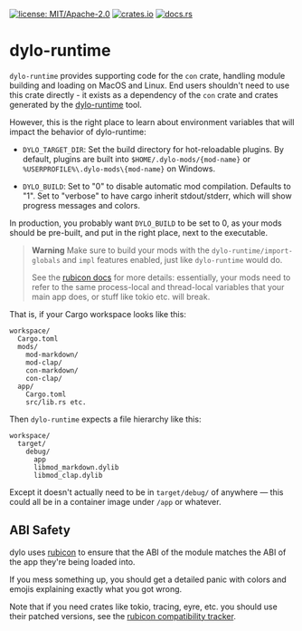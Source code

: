 [![license: MIT/Apache-2.0](https://img.shields.io/badge/license-MIT%2FApache--2.0-blue.svg)](LICENSE-MIT)
[![crates.io](https://img.shields.io/crates/v/dylo-runtime.svg)](https://crates.io/crates/dylo-runtime)
[![docs.rs](https://docs.rs/dylo-runtime/badge.svg)](https://docs.rs/dylo-runtime)

# dylo-runtime

`dylo-runtime` provides supporting code for the `con` crate, handling module building and loading on MacOS and Linux. End users shouldn't need to use this crate directly - it exists as a dependency of the `con` crate and crates generated by the [dylo-runtime](https://crates.io/crates/dylo-runtime) tool.

However, this is the right place to learn about environment variables that will impact the
behavior of dylo-runtime:

* `DYLO_TARGET_DIR`: Set the build directory for hot-reloadable plugins. By default, plugins are built into `$HOME/.dylo-mods/{mod-name}` or `%USERPROFILE%\.dylo-mods\{mod-name}` on Windows.

* `DYLO_BUILD`: Set to "0" to disable automatic mod compilation. Defaults to "1".
  Set to "verbose" to have cargo inherit stdout/stderr, which will show progress messages
  and colors.

In production, you probably want `DYLO_BUILD` to be set to 0, as your mods
should be pre-built, and put in the right place, next to the executable.

> **Warning**
> Make sure to build your mods with the `dylo-runtime/import-globals` and `impl`
> features enabled, just like `dylo-runtime` would do.
>
> See the [rubicon docs](https://crates.io/crates/rubicon) for more details: essentially, your
> mods need to refer to the same process-local and thread-local variables that your main app does,
> or stuff like tokio etc. will break.

That is, if your Cargo workspace looks like this:

```
workspace/
  Cargo.toml
  mods/
    mod-markdown/
    mod-clap/
    con-markdown/
    con-clap/
  app/
    Cargo.toml
    src/lib.rs etc.
```

Then `dylo-runtime` expects a file hierarchy like this:

```
workspace/
  target/
    debug/
      app
      libmod_markdown.dylib
      libmod_clap.dylib
```

Except it doesn't actually need to be in `target/debug/` of anywhere — this could all be
in a container image under `/app` or whatever.

## ABI Safety

dylo uses [rubicon](https://github.com/bearcove/rubicon) to ensure that the ABI of the
module matches the ABI of the app they're being loaded into.

If you mess something up, you should get a detailed panic with colors and emojis explaining
exactly what you got wrong.

Note that if you need crates like tokio, tracing, eyre, etc. you should use their
patched versions, see the [rubicon compatibility tracker](https://github.com/bearcove/rubicon/issues/3).
